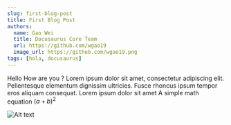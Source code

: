 ```yaml
---
slug: first-blog-post
title: First Blog Post
authors:
  name: Gao Wei
  title: Docusaurus Core Team
  url: https://github.com/wgao19
  image_url: https://github.com/wgao19.png
tags: [hola, docusaurus]
---
```


Hello How are you ?
Lorem ipsum dolor sit amet, consectetur adipiscing elit. Pellentesque elementum dignissim ultricies.
Fusce rhoncus ipsum tempor eros aliquam consequat. Lorem ipsum dolor sit amet A simple math equation $(a+b)^2$

![Alt text](img/computer_ad_01.png)
